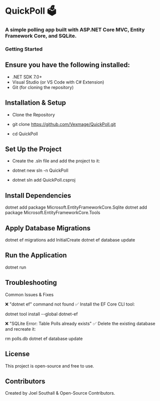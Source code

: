 # QuickPoll 🗳

### A simple polling app built with ASP.NET Core MVC, Entity Framework Core, and SQLite.

### Getting Started

## Ensure you have the following installed:

-    .NET SDK 7.0+ 
-    Visual Studio (or VS Code with C# Extension)
-    Git (for cloning the repository)

## Installation & Setup
- Clone the Repository

- git clone https://github.com/Vexmage/QuickPoll.git
- cd QuickPoll

## Set Up the Project
- Create the .sln file and add the project to it:

- dotnet new sln -n QuickPoll
- dotnet sln add QuickPoll.csproj

## Install Dependencies
dotnet add package Microsoft.EntityFrameworkCore.Sqlite
dotnet add package Microsoft.EntityFrameworkCore.Tools

## Apply Database Migrations
dotnet ef migrations add InitialCreate
dotnet ef database update

## Run the Application
dotnet run

## Troubleshooting
Common Issues & Fixes

❌ "dotnet ef" command not found
✅ Install the EF Core CLI tool:

dotnet tool install --global dotnet-ef

❌ "SQLite Error: Table Polls already exists"
✅ Delete the existing database and recreate it:

rm polls.db
dotnet ef database update

## License

This project is open-source and free to use.

## Contributors

Created by Joel Southall & Open-Source Contributors.
